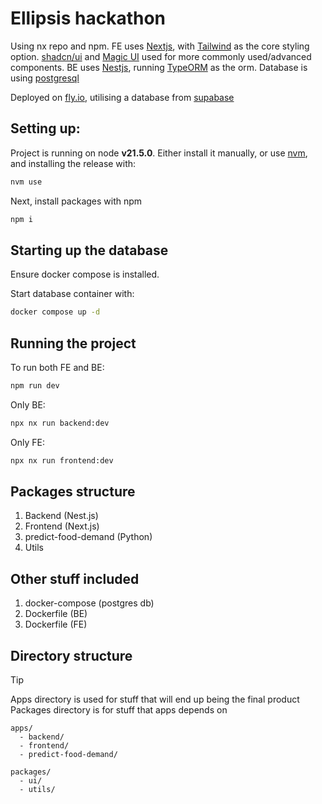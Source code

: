 # Ellipsis hackathon

Using nx repo and npm.
FE uses [Nextjs](https://nextjs.org/), with [Tailwind](https://tailwindcss.com/) as the core styling option. [shadcn/ui](https://ui.shadcn.com/) and [Magic UI](https://magicui.design/) used for more commonly used/advanced components.
BE uses [Nestjs](https://docs.nestjs.com/), running [TypeORM](https://typeorm.io/) as the orm.
Database is using [postgresql](https://www.postgresql.org/)

Deployed on [fly.io](https://fly.io/), utilising a database from [supabase](https://supabase.com/)

## Setting up:

Project is running on node **v21.5.0**. Either install it manually, or use [nvm](https://github.com/nvm-sh/nvm), and installing the release with:

```bash
nvm use
```

Next, install packages with npm

```bash
npm i
```

## Starting up the database

Ensure docker compose is installed.

Start database container with:

```bash
docker compose up -d
```

## Running the project

To run both FE and BE:

```bash
npm run dev
```

Only BE:

```bash
npx nx run backend:dev
```

Only FE:

```bash
npx nx run frontend:dev
```
## Packages structure

1. Backend (Nest.js)
2. Frontend (Next.js)
3. predict-food-demand (Python)
4. Utils

## Other stuff included

1. docker-compose (postgres db)
2. Dockerfile (BE)
3. Dockerfile (FE)

## Directory structure

> [!TIP]
> Apps directory is used for stuff that will end up being the final product
> Packages directory is for stuff that apps depends on

```
apps/
  - backend/
  - frontend/
  - predict-food-demand/

packages/
  - ui/
  - utils/
```
